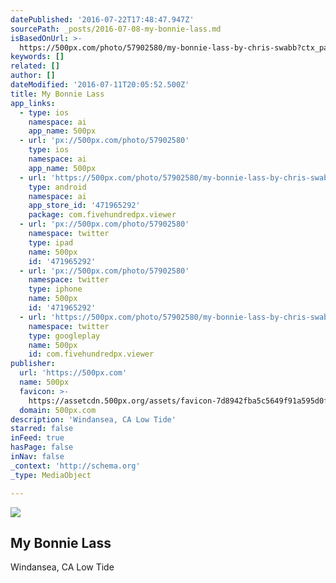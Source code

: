 ```yaml
---
datePublished: '2016-07-22T17:48:47.947Z'
sourcePath: _posts/2016-07-08-my-bonnie-lass.md
isBasedOnUrl: >-
  https://500px.com/photo/57902580/my-bonnie-lass-by-chris-swabb?ctx_page=1&from=user&user_id=502772
keywords: []
related: []
author: []
dateModified: '2016-07-11T20:05:52.500Z'
title: My Bonnie Lass
app_links:
  - type: ios
    namespace: ai
    app_name: 500px
  - url: 'px://500px.com/photo/57902580'
    type: ios
    namespace: ai
    app_name: 500px
  - url: 'https://500px.com/photo/57902580/my-bonnie-lass-by-chris-swabb'
    type: android
    namespace: ai
    app_store_id: '471965292'
    package: com.fivehundredpx.viewer
  - url: 'px://500px.com/photo/57902580'
    namespace: twitter
    type: ipad
    name: 500px
    id: '471965292'
  - url: 'px://500px.com/photo/57902580'
    namespace: twitter
    type: iphone
    name: 500px
    id: '471965292'
  - url: 'https://500px.com/photo/57902580/my-bonnie-lass-by-chris-swabb'
    namespace: twitter
    type: googleplay
    name: 500px
    id: com.fivehundredpx.viewer
publisher:
  url: 'https://500px.com'
  name: 500px
  favicon: >-
    https://assetcdn.500px.org/assets/favicon-7d8942fba5c5649f91a595d0fc749c83.ico
  domain: 500px.com
description: 'Windansea, CA Low Tide'
starred: false
inFeed: true
hasPage: false
inNav: false
_context: 'http://schema.org'
_type: MediaObject

---
```

<article style=""><img src="https://imgflo.herokuapp.com/graph/vahj1ThiexotieMo/99becac6bbf343055262ba0170e4b063/croprotate?cropheight=1120&amp;cropwidth=1680&amp;degrees=0&amp;input=https%3A%2F%2Fdrscdn.500px.org%2Fphoto%2F57902580%2Fq%253D80_m%253D2000%2F803d979e3f9e3d78919a7b52f253f1b1&amp;x=0&amp;y=0" /><h1>My Bonnie Lass</h1><p>Windansea, CA Low Tide</p></article>